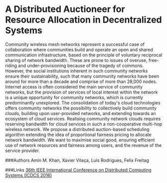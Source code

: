 
A Distributed Auctioneer for Resource Allocation in Decentralized Systems
================================

Community wireless mesh networks represent a successful case of collaboration where communities build and operate an open and shared communication infrastructure, based on the principle of voluntary reciprocal sharing of network bandwidth. These are prone to issues of overuse, free-riding and under-provisioning because of the tragedy of commons. However, the social institutions inherent in such community networks ensure their sustainability, such that many community networks have been around for more than a decade and comprise of more than 28,000 nodes. Internet access is often considered the main service of community networks, but the provision of services of local interest within the network is a unique opportunity for community networks, which is currently predominantly unexplored. The consolidation of today's cloud technologies offers community networks the possibility to collectively build community clouds, building upon user-provided networks, and extending towards an ecosystem of cloud services. Realising community network clouds requires reserving bandwidth for cloud services in such a non-cooperative multi-hop wireless network. We propose a distributed auction-based scheduling algorithm extending the idea of proportional fairness pricing to allocate network bandwidth. We want to maximise social good, ensuring efficient use of network resources and fairness among users, and the revenue of the service provider.

###Authors
Amin M. Khan, Xavier Vilaça, Luís Rodrigues, Felix Freitag

###Links
[36th IEEE International Conference on Distributed Computing Systems (ICDCS 2016)](http://www-higashi.ist.osaka-u.ac.jp/icdcs2016/)


